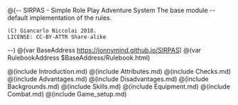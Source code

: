 @(--
	SIRPAS - Simple Role Play Adventure System
	The base module -- default implementation of the rules.

	(C) Giancarlo Niccolai 2018.
	LICENSE: CC-BY-ATTR Share-alike
--)
@(var BaseAddress https://jonnymind.github.io/SIRPAS)
@(var RulebookAddress $BaseAddress/Rulebook.html)

@(include Introduction.md)
@(include Attributes.md)
@(include Checks.md)
@(include Advantages.md)
@(include Disadvantages.md)
@(include Backgrounds.md)
@(include Skills.md)
@(include Equipment.md)
@(include Combat.md)
@(include Game_setup.md)


